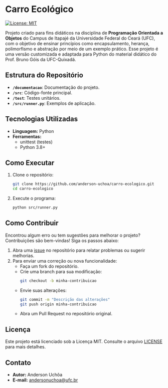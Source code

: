 # Carro Ecológico

[![License: MIT](https://img.shields.io/badge/License-MIT-yellow.svg)](https://opensource.org/licenses/MIT)

Projeto criado para fins didáticos na disciplina de **Programação Orientada a Objetos** do Campus de Itapajé da Universidade Federal do Ceará (UFC), com o objetivo de ensinar princípios como encapsulamento, herança, polimorfismo e abstração por meio de um exemplo prático. Esse projeto é uma versão customizada e adaptada para Python do material didático do Prof. Bruno Góis da UFC-Quixadá.

## Estrutura do Repositório

- **`/documentacao`**: Documentação do projeto.
- **`/src`**: Código-fonte principal.
- **`/test`**: Testes unitários.
- **`/src/runner.py`**: Exemplos de aplicação.

## Tecnologias Utilizadas

- **Linguagem:** Python
- **Ferramentas:**
  - unittest (testes)
  - Python 3.8+

## Como Executar

1. Clone o repositório:
   ```bash
   git clone https://github.com/anderson-uchoa/carro-ecologico.git
   cd carro-ecologico
   ```
2. Execute o programa:
   ```bash
   python src/runner.py
   ```

## Como Contribuir

Encontrou algum erro ou tem sugestões para melhorar o projeto? Contribuições são bem-vindas! Siga os passos abaixo:

1. Abra uma [issue](https://github.com/anderson-uchoa/carro-ecologico/issues) no repositório para relatar problemas ou sugerir melhorias.
2. Para enviar uma correção ou nova funcionalidade:
   - Faça um fork do repositório.
   - Crie uma branch para sua modificação:
     ```bash
     git checkout -b minha-contribuicao
     ```
   - Envie suas alterações:
     ```bash
     git commit -m "Descrição das alterações"
     git push origin minha-contribuicao
     ```
   - Abra um Pull Request no repositório original.


## Licença

Este projeto está licenciado sob a Licença MIT. Consulte o arquivo [LICENSE](LICENSE) para mais detalhes.

## Contato

- **Autor:** Anderson Uchôa  
- **E-mail:** [andersonuchoa@ufc.br](mailto:andersonuchoa@ufc.br) 

